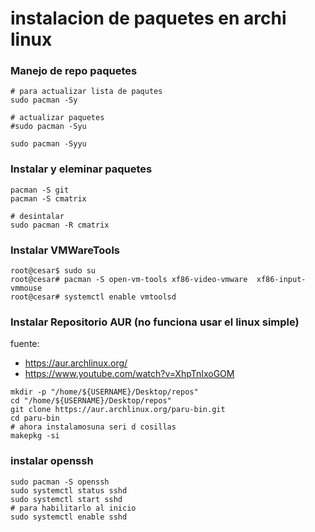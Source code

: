 # instalacion de paquetes en archi linux

### Manejo de repo paquetes
```shell
# para actualizar lista de paqutes
sudo pacman -Sy

# actualizar paquetes
#sudo pacman -Syu
 
sudo pacman -Syyu
```

### Instalar y eleminar  paquetes
```shell
pacman -S git 
pacman -S cmatrix 

# desintalar
sudo pacman -R cmatrix
```

### Instalar VMWareTools
```shell
root@cesar$ sudo su
root@cesar# pacman -S open-vm-tools xf86-video-vmware  xf86-input-vmmouse
root@cesar# systemctl enable vmtoolsd
```


### Instalar Repositorio AUR (no funciona usar el linux simple)
fuente: 
- https://aur.archlinux.org/
- https://www.youtube.com/watch?v=XhpTnIxoGOM


```shell
mkdir -p "/home/${USERNAME}/Desktop/repos"
cd "/home/${USERNAME}/Desktop/repos"
git clone https://aur.archlinux.org/paru-bin.git
cd paru-bin
# ahora instalamosuna seri d cosillas
makepkg -si
```

### instalar openssh
```shell
sudo pacman -S openssh
sudo systemctl status sshd
sudo systemctl start sshd
# para habilitarlo al inicio
sudo systemctl enable sshd
```